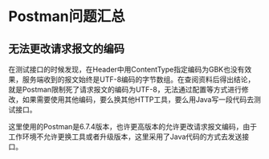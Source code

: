 # Postman问题汇总

## 无法更改请求报文的编码

在测试接口的时候发现，在Header中用ContentType指定编码为GBK也没有效果，服务端收到的报文始终是UTF-8编码的字节数组。在查阅资料后得出结论，就是Postman限制死了请求报文的编码为UTF-8，无法通过配置等方式进行修改，如果需要使用其他编码，要么换其他HTTP工具，要么用Java写一段代码去测试接口。

<!--more-->
这里使用的Postman是6.7.4版本，也许更高版本的允许更改请求报文编码，由于工作环境不允许更换工具或者升级版本，这里采用了Java代码的方式去发送接口。